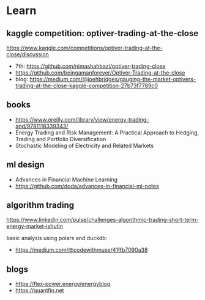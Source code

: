 # Learn

## kaggle competition: optiver-trading-at-the-close
https://www.kaggle.com/competitions/optiver-trading-at-the-close/discussion

- 7th: https://github.com/nimashahbazi/optiver-trading-close
- https://github.com/beingamanforever/Optiver-Trading-at-the-close
- blog: https://medium.com/@joehbridges/gauging-the-market-optivers-trading-at-the-close-kaggle-competition-27b73f7789c0

## books
- https://www.oreilly.com/library/view/energy-trading-and/9781118339343/
- Energy Trading and Risk Management: A Practical Approach to Hedging, Trading and Portfolio Diversification
- Stochastic Modeling of Electricity and Related Markets

## ml design
- Advances in Financial Machine Learning
- https://github.com/doda/advances-in-financial-ml-notes

## algorithm trading
https://www.linkedin.com/pulse/challenges-algorithmic-trading-short-term-energy-market-ishutin

basic analysis using polars and duckdb:
- https://medium.com/@codewithmuse/41ffb7090a38

## blogs
- https://flex-power.energy/energyblog
- https://quantfin.net
